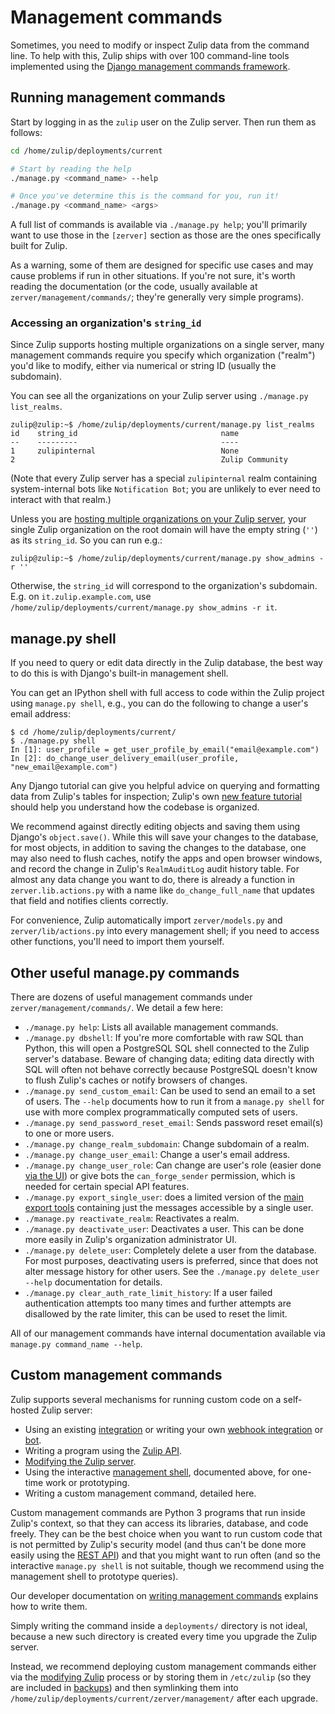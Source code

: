 # Management commands

Sometimes, you need to modify or inspect Zulip data from the command
line. To help with this, Zulip ships with over 100 command-line tools
implemented using the [Django management commands
framework][django-management].

## Running management commands

Start by logging in as the `zulip` user on the Zulip server. Then run
them as follows:

```bash
cd /home/zulip/deployments/current

# Start by reading the help
./manage.py <command_name> --help

# Once you've determine this is the command for you, run it!
./manage.py <command_name> <args>
```

A full list of commands is available via `./manage.py help`; you'll
primarily want to use those in the `[zerver]` section as those are the
ones specifically built for Zulip.

As a warning, some of them are designed for specific use cases and may
cause problems if run in other situations. If you're not sure, it's
worth reading the documentation (or the code, usually available at
`zerver/management/commands/`; they're generally very simple programs).

### Accessing an organization's `string_id`

Since Zulip supports hosting multiple organizations on a single
server, many management commands require you specify which
organization ("realm") you'd like to modify, either via numerical or
string ID (usually the subdomain).

You can see all the organizations on your Zulip server using
`./manage.py list_realms`.

```console
zulip@zulip:~$ /home/zulip/deployments/current/manage.py list_realms
id    string_id                                name
--    ---------                                ----
1     zulipinternal                            None
2                                              Zulip Community
```

(Note that every Zulip server has a special `zulipinternal` realm
containing system-internal bots like `Notification Bot`; you are
unlikely to ever need to interact with that realm.)

Unless you are
[hosting multiple organizations on your Zulip server](multiple-organizations.md),
your single Zulip organization on the root domain will have the empty
string (`''`) as its `string_id`. So you can run e.g.:

```console
zulip@zulip:~$ /home/zulip/deployments/current/manage.py show_admins -r ''
```

Otherwise, the `string_id` will correspond to the organization's
subdomain. E.g. on `it.zulip.example.com`, use
`/home/zulip/deployments/current/manage.py show_admins -r it`.

## manage.py shell

If you need to query or edit data directly in the Zulip database, the
best way to do this is with Django's built-in management shell.

You can get an IPython shell with full access to code within the Zulip
project using `manage.py shell`, e.g., you can do the following to
change a user's email address:

```console
$ cd /home/zulip/deployments/current/
$ ./manage.py shell
In [1]: user_profile = get_user_profile_by_email("email@example.com")
In [2]: do_change_user_delivery_email(user_profile, "new_email@example.com")
```

Any Django tutorial can give you helpful advice on querying and
formatting data from Zulip's tables for inspection; Zulip's own
[new feature tutorial](../tutorials/new-feature-tutorial.md) should help
you understand how the codebase is organized.

We recommend against directly editing objects and saving them using
Django's `object.save()`. While this will save your changes to the
database, for most objects, in addition to saving the changes to the
database, one may also need to flush caches, notify the apps and open
browser windows, and record the change in Zulip's `RealmAuditLog`
audit history table. For almost any data change you want to do, there
is already a function in `zerver.lib.actions.py` with a name like
`do_change_full_name` that updates that field and notifies clients
correctly.

For convenience, Zulip automatically import `zerver/models.py` and
`zerver/lib/actions.py` into every management shell; if you need to
access other functions, you'll need to import them yourself.

## Other useful manage.py commands

There are dozens of useful management commands under
`zerver/management/commands/`. We detail a few here:

- `./manage.py help`: Lists all available management commands.
- `./manage.py dbshell`: If you're more comfortable with raw SQL than
  Python, this will open a PostgreSQL SQL shell connected to the Zulip
  server's database. Beware of changing data; editing data directly
  with SQL will often not behave correctly because PostgreSQL doesn't
  know to flush Zulip's caches or notify browsers of changes.
- `./manage.py send_custom_email`: Can be used to send an email to a set
  of users. The `--help` documents how to run it from a
  `manage.py shell` for use with more complex programmatically
  computed sets of users.
- `./manage.py send_password_reset_email`: Sends password reset email(s)
  to one or more users.
- `./manage.py change_realm_subdomain`: Change subdomain of a realm.
- `./manage.py change_user_email`: Change a user's email address.
- `./manage.py change_user_role`: Can change are user's role
  (easier done [via the
  UI](https://zulip.com/help/change-a-users-role)) or give bots the
  `can_forge_sender` permission, which is needed for certain special API features.
- `./manage.py export_single_user`: does a limited version of the [main
  export tools](export-and-import.md) containing just
  the messages accessible by a single user.
- `./manage.py reactivate_realm`: Reactivates a realm.
- `./manage.py deactivate_user`: Deactivates a user. This can be done
  more easily in Zulip's organization administrator UI.
- `./manage.py delete_user`: Completely delete a user from the database.
  For most purposes, deactivating users is preferred, since that does not
  alter message history for other users.
  See the `./manage.py delete_user --help` documentation for details.
- `./manage.py clear_auth_rate_limit_history`: If a user failed authentication
  attempts too many times and further attempts are disallowed by the rate limiter,
  this can be used to reset the limit.

All of our management commands have internal documentation available
via `manage.py command_name --help`.

## Custom management commands

Zulip supports several mechanisms for running custom code on a
self-hosted Zulip server:

- Using an existing [integration][integrations] or writing your own
  [webhook integration][webhook-integrations] or [bot][writing-bots].
- Writing a program using the [Zulip API][zulip-api].
- [Modifying the Zulip server][modifying-zulip].
- Using the interactive [management shell](#manage-py-shell),
  documented above, for one-time work or prototyping.
- Writing a custom management command, detailed here.

Custom management commands are Python 3 programs that run inside
Zulip's context, so that they can access its libraries, database, and
code freely. They can be the best choice when you want to run custom
code that is not permitted by Zulip's security model (and thus can't
be done more easily using the [REST API][zulip-api]) and that you
might want to run often (and so the interactive `manage.py shell` is
not suitable, though we recommend using the management shell to
prototype queries).

Our developer documentation on [writing management
commands][management-commands-dev] explains how to write them.

Simply writing the command inside a `deployments/` directory is not
ideal, because a new such directory is created every time you upgrade
the Zulip server.

Instead, we recommend deploying custom management commands either via
the [modifying Zulip][modifying-zulip] process or by storing them in
`/etc/zulip` (so they are included in
[backups](export-and-import.html#backups)) and then
symlinking them into
`/home/zulip/deployments/current/zerver/management/` after each
upgrade.

[modifying-zulip]: upgrade-or-modify.html#modifying-zulip
[writing-bots]: https://zulip.com/api/writing-bots
[integrations]: https://zulip.com/integrations
[zulip-api]: https://zulip.com/api/rest
[webhook-integrations]: https://zulip.com/api/incoming-webhooks-overview
[management-commands-dev]: ../subsystems/management-commands.md
[django-management]: https://docs.djangoproject.com/en/3.2/ref/django-admin/#django-admin-and-manage-py
